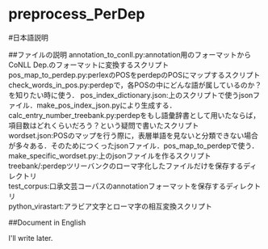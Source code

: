 preprocess_PerDep
=================

#日本語説明

##ファイルの説明
annotation_to_conll.py:annotation用のフォーマットからCoNLL Dep.のフォーマットに変換するスクリプト  
pos_map_to_perdep.py:perlexのPOSをperdepのPOSにマップするスクリプト  
check_words_in_pos.py:perdepで，各POSの中にどんな語が属しているのか？を知りたい時に使う．
pos_index_dictionary.json:上のスクリプトで使うjsonファイル．make_pos_index_json.pyにより生成する．  
calc_entry_number_treebank.py:perdepをもし語彙辞書として用いたならば，項目数はどれくらいだろう？という疑問で書いたスクリプト  
wordset.json:POSのマップを行う際に，表層単語を見ないと分類できない場合が多々ある．そのためにつくったjsonファイル．pos_map_to_perdepで使う．  
make_specific_wordset.py:上のjsonファイルを作るスクリプト  
treebank/:perdepツリーバンクのローマ字化したファイルだけを保存するディレクトリ  
test_corpus:口承文芸コーパスのannotationフォーマットを保存するディレクトリ  
python_virastart:アラビア文字とローマ字の相互変換スクリプト


##Document in English

I'll write later.  
